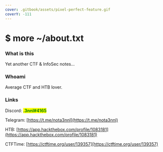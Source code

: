 ```yaml
---
cover: .gitbook/assets/pixel-perfect-feature.gif
coverY: -111
---
```


# $ more \~/about.txt

### What is this

Yet another CTF & InfoSec notes...

### Whoami

Average CTF and HTB lover.

### Links

Discord: <mark style="color:green;">**.3nnl#4165**</mark>

Telegram: [https://t.me/nota3nnl](https://t.me/nota3nnl)

HTB: [https://app.hackthebox.com/profile/1083181](https://app.hackthebox.com/profile/1083181)

CTFTime: [https://ctftime.org/user/139357](https://ctftime.org/user/139357)

